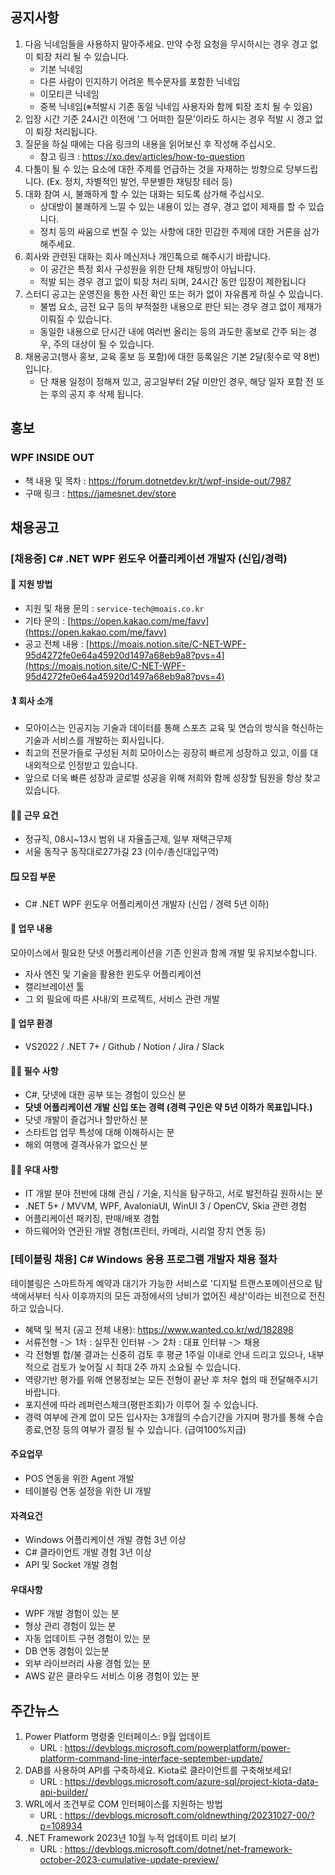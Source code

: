 ## 공지사항

1. 다음 닉네임들을 사용하지 말아주세요. 만약 수정 요청을 무시하시는 경우 경고 없이 퇴장 처리 될 수 있습니다.
   * 기본 닉네임
   * 다른 사람이 인지하기 어려운 특수문자를 포함한 닉네임
   * 이모티콘 닉네임
   * 중복 닉네임(※적발시 기존 동일 닉네임 사용자와 함께 퇴장 조치 될 수 있음)
2. 입장 시간 기준 24시간 이전에 '그 어떠한 질문'이라도 하시는 경우 적발 시 경고 없이 퇴장 처리됩니다.
3. 질문을 하실 때에는 다음 링크의 내용을 읽어보신 후 작성해 주십시오. 
   * 참고 링크 : https://xo.dev/articles/how-to-question
4. 다툼이 될 수 있는 요소에 대한 주제를 언급하는 것을 자재하는 방향으로 당부드립니다.
   (Ex. 정치, 차별적인 발언, 무분별한 채팅창 테러 등)
5. 대화 참여 시, 불쾌하게 할 수 있는 대화는 되도록 삼가해 주십시오.
   * 상대방이 불쾌하게 느낄 수 있는 내용이 있는 경우, 경고 없이 제재를 할 수 있습니다.
   * 정치 등의 싸움으로 번질 수 있는 사항에 대한 민감한 주제에 대한 거론을 삼가해주세요.
6. 회사와 관련된 대화는 회사 메신저나 개인톡으로 해주시기 바랍니다. 
   * 이 공간은 특정 회사 구성원을 위한 단체 채팅방이 아닙니다. 
   * 적발 되는 경우 경고 없이 퇴장 처리 되며, 24시간 동안 입장이 제한됩니다
7. 스터디 공고는 운영진을 통한 사전 확인 또는 허가 없이 자유롭게 하실 수 있습니다.
   * 불법 요소, 금전 요구 등의 부적절한 내용으로 판단 되는 경우 경고 없이 제재가 이뤄질 수 있습니다.
   * 동일한 내용으로 단시간 내에 여러번 올리는 등의 과도한 홍보로 간주 되는 경우, 주의 대상이 될 수 있습니다.
8. 채용공고(행사 홍보, 교육 홍보 등 포함)에 대한 등록일은 기본 2달(횟수로 약 8번)입니다.
   * 단 채용 일정이 정해져 있고, 공고일부터 2달 미만인 경우, 해당 일자 포함 전 또는 후의 공지 후 삭제 됩니다.

## 홍보

### WPF INSIDE OUT
  * 책 내용 및 목차 : https://forum.dotnetdev.kr/t/wpf-inside-out/7987
  * 구매 링크 : https://jamesnet.dev/store

## 채용공고

### [채용중] C# .NET WPF 윈도우 어플리케이션 개발자 (신입/경력)
#### 📨 지원 방법
- 지원 및 채용 문의 : `service-tech@moais.co.kr`
- 기타 문의 : [https://open.kakao.com/me/favv](https://open.kakao.com/me/favv)
- 공고 전체 내용 : [https://moais.notion.site/C-NET-WPF-95d4272fe0e64a45920d1497a68eb9a8?pvs=4](https://moais.notion.site/C-NET-WPF-95d4272fe0e64a45920d1497a68eb9a8?pvs=4)

#### 🏌️ 회사 소개
- 모아이스는 인공지능 기술과 데이터를 통해 스포츠 교육 및 연습의 방식을 혁신하는 기술과 서비스를 개발하는 회사입니다.
- 최고의 전문가들로 구성된 저희 모아이스는 굉장히 빠르게 성장하고 있고, 이를 대내외적으로 인정받고 있습니다.
- 앞으로 더욱 빠른 성장과 글로벌 성공을 위해 저희와 함께 성장할 팀원을 항상 찾고 있습니다.

#### 👩‍💼 근무 요건
- 정규직, 08시~13시 범위 내 자율출근제, 일부 재택근무제
- 서울 동작구 동작대로27가길 23 (이수/총신대입구역)

#### 🪟 모집 부문
- C# .NET WPF 윈도우 어플리케이션 개발자 (신입 / 경력 5년 이하)

#### 💼 업무 내용
모아이스에서 필요한 닷넷 어플리케이션을 기존 인원과 함께 개발 및 유지보수합니다. 
- 자사 엔진 및 기술을 활용한 윈도우 어플리케이션
- 캘리브레이션 툴
- 그 외 필요에 따른 사내/외 프로젝트, 서비스 관련 개발
  
#### 💼 업무 환경
- VS2022 / .NET 7+ / Github / Notion / Jira / Slack

#### 🙇‍♂️ 필수 사항
- C#, 닷넷에 대한 공부 또는 경험이 있으신 분
- **닷넷 어플리케이션 개발 신입 또는 경력 (경력 구인은 약 5년 이하가 목표입니다.)**
- 닷넷 개발이 즐겁거나 할만하신 분
- 스타트업 업무 특성에 대해 이해하시는 분
- 해외 여행에 결격사유가 없으신 분

#### 🙇‍♂️ 우대 사항
- IT 개발 분야 전반에 대해 관심 / 기술, 지식을 탐구하고, 서로 발전하길 원하시는 분
- .NET 5+ / MVVM, WPF, AvaloniaUI, WinUI 3 / OpenCV, Skia 관련 경험
- 어플리케이션 패키징, 판매/배포 경험
- 하드웨어와 연관된 개발 경험(프린터, 카메라, 시리얼 장치 연동 등)

### [테이블링 채용] C# Windows 응용 프로그램 개발자 채용 절차

테이블링은 스마트하게 예약과 대기가 가능한 서비스로 '디지털 트랜스포메이션으로 탐색에서부터 식사 이후까지의 모든 과정에서의 낭비가 없어진 세상'이라는 비전으로 전진하고 있습니다.

* 혜택 및 복지 (공고 전체 내용): https://www.wanted.co.kr/wd/182898
* 서류전형 -＞ 1차 : 실무진 인터뷰 -＞ 2차 : 대표 인터뷰 -＞ 채용
* 각 전형별 합/불 결과는 신중히 검토 후 평균 1주일 이내로 안내 드리고 있으나, 내부적으로 검토가 늦어질 시 최대 2주 까지 소요될 수 있습니다.
* 역량기반 평가를 위해 연봉정보는 모든 전형이 끝난 후 처우 협의 때 전달해주시기 바랍니다.
* 포지션에 따라 레퍼런스체크(평판조회)가 이루어 질 수 있습니다.
* 경력 여부에 관계 없이 모든 입사자는 3개월의 수습기간을 가지며 평가를 통해 수습종료,연장 등의 여부가 결정 될 수 있습니다. (급여100%지급)

#### 주요업무
* POS 연동을 위한 Agent 개발
* 테이블링 연동 설정을 위한 UI 개발

#### 자격요건
* Windows 어플리케이션 개발 경험 3년 이상
* C# 클라이언트 개발 경험 3년 이상
* API 및 Socket 개발 경험

#### 우대사항
* WPF 개발 경험이 있는 분
* 형상 관리 경험이 있는 분
* 자동 업데이트 구현 경험이 있는 분
* DB 연동 경험이 있는분
* 외부 라이브러리 사용 경험 있는 분
* AWS 같은 클라우드 서비스 이용 경험이 있는 분

## 주간뉴스

1. Power Platform 명령줄 인터페이스: 9월 업데이트
   * URL : https://devblogs.microsoft.com/powerplatform/power-platform-command-line-interface-september-update/
2. DAB를 사용하여 API를 구축하세요. Kiota로 클라이언트를 구축해보세요!
   * URL : https://devblogs.microsoft.com/azure-sql/project-kiota-data-api-builder/
3. WRL에서 조건부로 COM 인터페이스를 지원하는 방법
   * URL : https://devblogs.microsoft.com/oldnewthing/20231027-00/?p=108934
4. .NET Framework 2023년 10월 누적 업데이트 미리 보기
   * URL : https://devblogs.microsoft.com/dotnet/net-framework-october-2023-cumulative-update-preview/